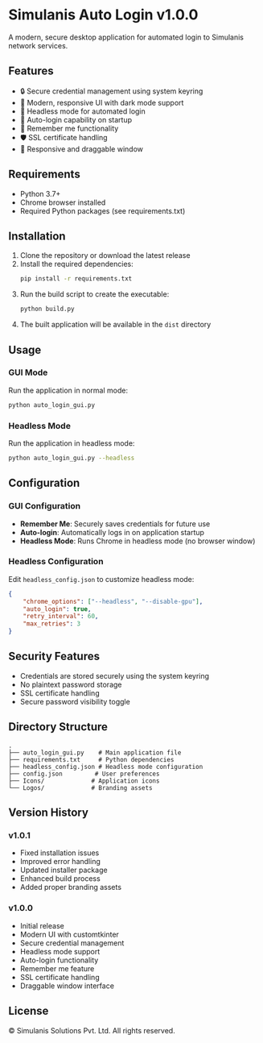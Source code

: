 # Simulanis Auto Login v1.0.0

A modern, secure desktop application for automated login to Simulanis network services.

## Features

- 🔒 Secure credential management using system keyring
- 🎨 Modern, responsive UI with dark mode support
- 🤖 Headless mode for automated login
- 🔄 Auto-login capability on startup
- 🎯 Remember me functionality
- 🛡️ SSL certificate handling
- 📱 Responsive and draggable window

## Requirements

- Python 3.7+
- Chrome browser installed
- Required Python packages (see requirements.txt)

## Installation

1. Clone the repository or download the latest release
2. Install the required dependencies:
   ```bash
   pip install -r requirements.txt
   ```
3. Run the build script to create the executable:
   ```bash
   python build.py
   ```
4. The built application will be available in the `dist` directory

## Usage

### GUI Mode
Run the application in normal mode:
```bash
python auto_login_gui.py
```

### Headless Mode
Run the application in headless mode:
```bash
python auto_login_gui.py --headless
```

## Configuration

### GUI Configuration
- **Remember Me**: Securely saves credentials for future use
- **Auto-login**: Automatically logs in on application startup
- **Headless Mode**: Runs Chrome in headless mode (no browser window)

### Headless Configuration
Edit `headless_config.json` to customize headless mode:
```json
{
    "chrome_options": ["--headless", "--disable-gpu"],
    "auto_login": true,
    "retry_interval": 60,
    "max_retries": 3
}
```

## Security Features

- Credentials are stored securely using the system keyring
- No plaintext password storage
- SSL certificate handling
- Secure password visibility toggle

## Directory Structure

```
.
├── auto_login_gui.py    # Main application file
├── requirements.txt     # Python dependencies
├── headless_config.json # Headless mode configuration
├── config.json         # User preferences
├── Icons/             # Application icons
└── Logos/             # Branding assets
```

## Version History

### v1.0.1
- Fixed installation issues
- Improved error handling
- Updated installer package
- Enhanced build process
- Added proper branding assets

### v1.0.0
- Initial release
- Modern UI with customtkinter
- Secure credential management
- Headless mode support
- Auto-login functionality
- Remember me feature
- SSL certificate handling
- Draggable window interface

## License

© Simulanis Solutions Pvt. Ltd. All rights reserved. 